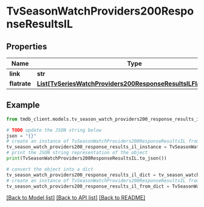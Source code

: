# TvSeasonWatchProviders200ResponseResultsIL


## Properties

Name | Type | Description | Notes
------------ | ------------- | ------------- | -------------
**link** | **str** |  | [optional] 
**flatrate** | [**List[TvSeriesWatchProviders200ResponseResultsILFlatrateInner]**](TvSeriesWatchProviders200ResponseResultsILFlatrateInner.md) |  | [optional] 

## Example

```python
from tmdb_client.models.tv_season_watch_providers200_response_results_il import TvSeasonWatchProviders200ResponseResultsIL

# TODO update the JSON string below
json = "{}"
# create an instance of TvSeasonWatchProviders200ResponseResultsIL from a JSON string
tv_season_watch_providers200_response_results_il_instance = TvSeasonWatchProviders200ResponseResultsIL.from_json(json)
# print the JSON string representation of the object
print(TvSeasonWatchProviders200ResponseResultsIL.to_json())

# convert the object into a dict
tv_season_watch_providers200_response_results_il_dict = tv_season_watch_providers200_response_results_il_instance.to_dict()
# create an instance of TvSeasonWatchProviders200ResponseResultsIL from a dict
tv_season_watch_providers200_response_results_il_from_dict = TvSeasonWatchProviders200ResponseResultsIL.from_dict(tv_season_watch_providers200_response_results_il_dict)
```
[[Back to Model list]](../README.md#documentation-for-models) [[Back to API list]](../README.md#documentation-for-api-endpoints) [[Back to README]](../README.md)


